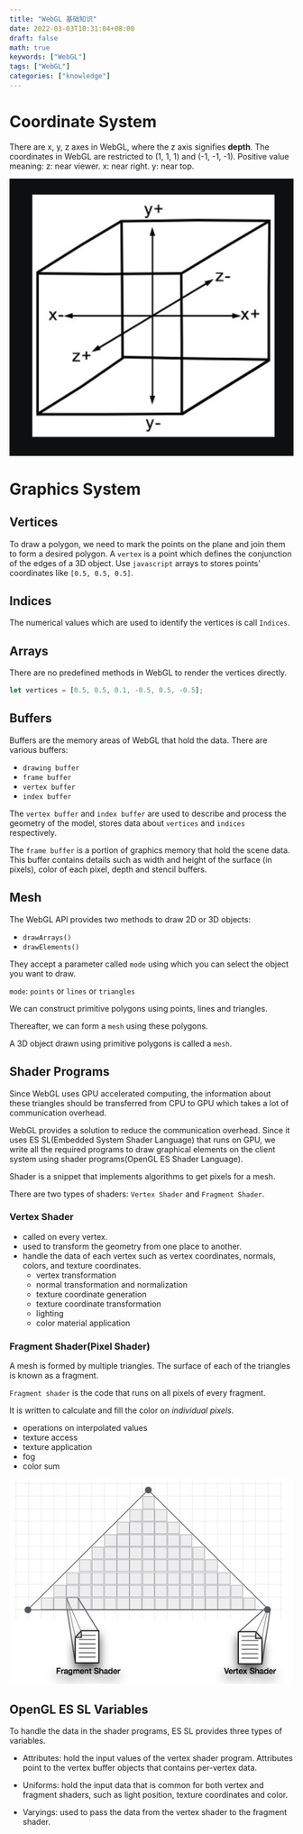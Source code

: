 ```yaml
---
title: "WebGL 基础知识"
date: 2022-03-03T10:31:04+08:00
draft: false
math: true
keywords: ["WebGL"]
tags: ["WebGL"]
categories: ["knowledge"]
---
```


# Coordinate System

There are x, y, z axes in WebGL, where the z axis signifies **depth**.
The coordinates in WebGL are restricted to (1, 1, 1) and (-1, -1, -1).
Positive value meaning:
z: near viewer.
x: near right.
y: near top.

![Coordinate](https://raw.githubusercontent.com/ayamir/blog-imgs/main/coordinate.png)

# Graphics System

## Vertices

To draw a polygon, we need to mark the points on the plane and join them to form a desired polygon.
A `vertex` is a point which defines the conjunction of the edges of a 3D object.
Use `javascript` arrays to stores points' coordinates like `[0.5, 0.5, 0.5]`.

## Indices

The numerical values which are used to identify the vertices is call `Indices`.

## Arrays

There are no predefined methods in WebGL to render the vertices directly.

```javascript
let vertices = [0.5, 0.5, 0.1, -0.5, 0.5, -0.5];
```

## Buffers

Buffers are the memory areas of WebGL that hold the data.
There are various buffers:

- `drawing buffer`
- `frame buffer`
- `vertex buffer`
- `index buffer`

The `vertex buffer` and `index buffer` are used to describe and process the geometry of the model, stores data about `vertices` and `indices` respectively.

The `frame buffer` is a portion of graphics memory that hold the scene data. This buffer contains details such as width and height of the surface (in pixels), color of each pixel, depth and stencil buffers.

## Mesh

The WebGL API provides two methods to draw 2D or 3D objects:

- `drawArrays()`
- `drawElements()`

They accept a parameter called `mode` using which you can select the object you want to draw.

`mode`: `points` or `lines` or `triangles`

We can construct primitive polygons using points, lines and triangles.

Thereafter, we can form a `mesh` using these polygons.

A 3D object drawn using primitive polygons is called a `mesh`.

## Shader Programs

Since WebGL uses GPU accelerated computing, the information about these triangles should be transferred from CPU to GPU which takes a lot of communication overhead.

WebGL provides a solution to reduce the communication overhead. Since it uses ES SL(Embedded System Shader Language) that runs on GPU, we write all the required programs to draw graphical elements on the client system using shader programs(OpenGL ES Shader Language).

Shader is a snippet that implements algorithms to get pixels for a mesh.

There are two types of shaders: `Vertex Shader` and `Fragment Shader`.

### Vertex Shader

- called on every vertex.
- used to transform the geometry from one place to another.
- handle the data of each vertex such as vertex coordinates, normals, colors, and texture coordinates.
  - vertex transformation
  - normal transformation and normalization
  - texture coordinate generation
  - texture coordinate transformation
  - lighting
  - color material application

### Fragment Shader(Pixel Shader)

A mesh is formed by multiple triangles. The surface of each of the triangles is known as a fragment.

`Fragment shader` is the code that runs on all pixels of every fragment.

It is written to calculate and fill the color on _individual pixels_.

- operations on interpolated values
- texture access
- texture application
- fog
- color sum

![Fragment-Shader-and-Vertex-Shader](https://raw.githubusercontent.com/ayamir/blog-imgs/main/fragment_shader.jpg)

## OpenGL ES SL Variables

To handle the data in the shader programs, ES SL provides three types of variables.

- Attributes: hold the input values of the vertex shader program. Attributes point to the vertex buffer objects that contains per-vertex data.

- Uniforms: hold the input data that is common for both vertex and fragment shaders, such as light position, texture coordinates and color.

- Varyings: used to pass the data from the vertex shader to the fragment shader.
